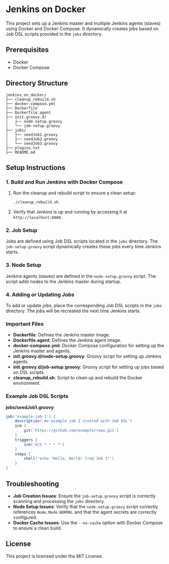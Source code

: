 # Jenkins on Docker

This project sets up a Jenkins master and multiple Jenkins agents (slaves) using Docker and Docker Compose. It dynamically creates jobs based on Job DSL scripts provided in the `jobs` directory.

## Prerequisites

- Docker
- Docker Compose

## Directory Structure

```
jenkins_on_docker/
├── cleanup_rebuild.sh
├── docker-compose.yml
├── Dockerfile
├── Dockerfile.agent
├── init.groovy.d/
│   ├── node-setup.groovy
│   └── job-setup.groovy
├── jobs/
│   ├── seedJob1.groovy
│   ├── seedJob2.groovy
│   └── seedJob3.groovy
├── plugins.txt
├── README.md
```

## Setup Instructions

### 1. Build and Run Jenkins with Docker Compose

1. Run the cleanup and rebuild script to ensure a clean setup:

   ```sh
   ./cleanup_rebuild.sh
   ```

2. Verify that Jenkins is up and running by accessing it at `http://localhost:8080`.

### 2. Job Setup

Jobs are defined using Job DSL scripts located in the `jobs` directory. The `job-setup.groovy` script dynamically creates these jobs every time Jenkins starts.

### 3. Node Setup

Jenkins agents (slaves) are defined in the `node-setup.groovy` script. The script adds nodes to the Jenkins master during startup.

### 4. Adding or Updating Jobs

To add or update jobs, place the corresponding Job DSL scripts in the `jobs` directory. The jobs will be recreated the next time Jenkins starts.

### Important Files

- **Dockerfile**: Defines the Jenkins master image.
- **Dockerfile.agent**: Defines the Jenkins agent image.
- **docker-compose.yml**: Docker Compose configuration for setting up the Jenkins master and agents.
- **init.groovy.d/node-setup.groovy**: Groovy script for setting up Jenkins agents.
- **init.groovy.d/job-setup.groovy**: Groovy script for setting up jobs based on DSL scripts.
- **cleanup_rebuild.sh**: Script to clean up and rebuild the Docker environment.

### Example Job DSL Scripts

**jobs/seedJob1.groovy**:
```groovy
job('example-job-1') {
    description('An example job 1 created with Job DSL')
    scm {
        git('https://github.com/example/repo.git')
    }
    triggers {
        scm('H/5 * * * *')
    }
    steps {
        shell('echo "Hello, World! from Job 1"')
    }
}
```

## Troubleshooting

- **Job Creation Issues**: Ensure the `job-setup.groovy` script is correctly scanning and processing the `jobs` directory.
- **Node Setup Issues**: Verify that the `node-setup.groovy` script correctly references `Node.Mode.NORMAL` and that the agent secrets are correctly configured.
- **Docker Cache Issues**: Use the `--no-cache` option with Docker Compose to ensure a clean build.

## License

This project is licensed under the MIT License.